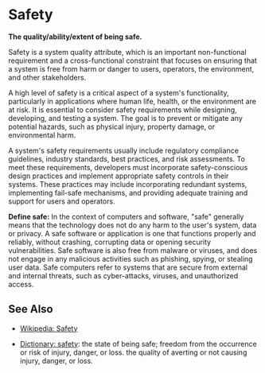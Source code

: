 # Safety

**The quality/ability/extent of being safe.**

<span data-chatgpt-prompt="explain safety (system quality attribute, non-functional requirement, cross-functional constraint )">

Safety is a system quality attribute, which is an important non-functional requirement and a cross-functional constraint that focuses on ensuring that a system is free from harm or danger to users, operators, the environment, and other stakeholders.

A high level of safety is a critical aspect of a system's functionality, particularly in applications where human life, health, or the environment are at risk. It is essential to consider safety requirements while designing, developing, and testing a system. The goal is to prevent or mitigate any potential hazards, such as physical injury, property damage, or environmental harm.

A system's safety requirements usually include regulatory compliance guidelines, industry standards, best practices, and risk assessments. To meet these requirements, developers must incorporate safety-conscious design practices and implement appropriate safety controls in their systems. These practices may include incorporating redundant systems, implementing fail-safe mechanisms, and providing adequate training and support for users and operators.


</span>

**Define safe:** <span data-chatgpt-prompt="define safe (computers and software)">In the context of computers and software, "safe" generally means that the technology does not do any harm to the user's system, data or privacy. A safe software or application is one that functions properly and reliably, without crashing, corrupting data or opening security vulnerabilities. Safe software is also free from malware or viruses, and does not engage in any malicious activities such as phishing, spying, or stealing user data. Safe computers refer to systems that are secure from external and internal threats, such as cyber-attacks, viruses, and unauthorized access.</span>

## See Also

* [Wikipedia: Safety](https://wikipedia.org/wiki/Safety)

* [Dictionary: safety](https://www.dictionary.com/browse/safety): the state of being safe; freedom from the occurrence or risk of injury, danger, or loss. the quality of averting or not causing injury, danger, or loss.
